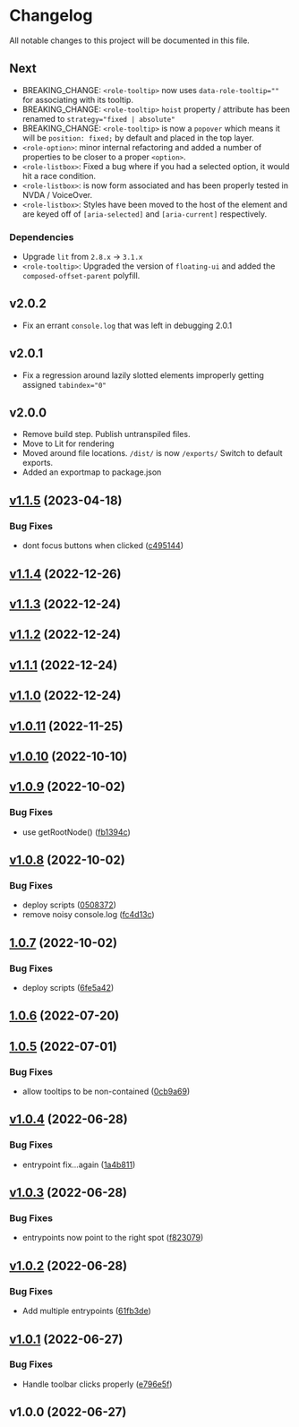 # Changelog

All notable changes to this project will be documented in this file.

## Next

- BREAKING_CHANGE: `<role-tooltip>` now uses `data-role-tooltip=""` for associating with its tooltip.
- BREAKING_CHANGE: `<role-tooltip>` `hoist` property / attribute has been renamed to `strategy="fixed | absolute"`
- BREAKING_CHANGE: `<role-tooltip>` is now a `popover` which means it will be `position: fixed;` by default and placed in the top layer.
- `<role-option>`: minor internal refactoring and added a number of properties to be closer to a proper `<option>`.
- `<role-listbox>`: Fixed a bug where if you had a selected option, it would hit a race condition.
- `<role-listbox>`: is now form associated and has been properly tested in NVDA / VoiceOver.
- `<role-listbox>`: Styles have been moved to the host of the element and are keyed off of `[aria-selected]` and `[aria-current]` respectively.

### Dependencies

- Upgrade `lit` from `2.8.x` -> `3.1.x`
- `<role-tooltip>`: Upgraded the version of `floating-ui` and added the `composed-offset-parent` polyfill.

## v2.0.2

- Fix an errant `console.log` that was left in debugging 2.0.1

## v2.0.1

- Fix a regression around lazily slotted elements improperly getting assigned `tabindex="0"`

## v2.0.0

- Remove build step. Publish untranspiled files.
- Move to Lit for rendering
- Moved around file locations. `/dist/` is now `/exports/` Switch to default exports.
- Added an exportmap to package.json

## [v1.1.5](https://github.com/KonnorRogers/role-components/compare/v1.1.4...v1.1.5) (2023-04-18)

### Bug Fixes

- dont focus buttons when clicked ([c495144](https://github.com/KonnorRogers/role-components/commit/c495144fc70433ebef08a45cf560ba78fe0b7b07))

## [v1.1.4](https://github.com/paramagicdev/role-components/compare/v1.1.3...v1.1.4) (2022-12-26)

## [v1.1.3](https://github.com/paramagicdev/role-components/compare/v1.1.2...v1.1.3) (2022-12-24)

## [v1.1.2](https://github.com/paramagicdev/role-components/compare/v1.1.1...v1.1.2) (2022-12-24)

## [v1.1.1](https://github.com/paramagicdev/role-components/compare/v1.1.0...v1.1.1) (2022-12-24)

## [v1.1.0](https://github.com/paramagicdev/role-components/compare/v1.0.11...v1.1.0) (2022-12-24)

## [v1.0.11](https://github.com/paramagicdev/role-components/compare/v1.0.10...v1.0.11) (2022-11-25)

## [v1.0.10](https://github.com/paramagicdev/role-components/compare/v1.0.9...v1.0.10) (2022-10-10)

## [v1.0.9](https://github.com/paramagicdev/role-components/compare/v1.0.8...v1.0.9) (2022-10-02)

### Bug Fixes

- use getRootNode() ([fb1394c](https://github.com/paramagicdev/role-components/commit/fb1394c27fe65b2cd8146b47c3a81a98f3af5315))

## [v1.0.8](https://github.com/paramagicdev/role-components/compare/v1.0.7...v1.0.8) (2022-10-02)

### Bug Fixes

- deploy scripts ([0508372](https://github.com/paramagicdev/role-components/commit/0508372bbd5cf6090b778cbf0e36e808132a748f))
- remove noisy console.log ([fc4d13c](https://github.com/paramagicdev/role-components/commit/fc4d13c776004ab0f70e4d1b396e3293066bf98f))

## [1.0.7](https://github.com/paramagicdev/role-components/compare/v1.0.6...v1.0.7) (2022-10-02)

### Bug Fixes

- deploy scripts ([6fe5a42](https://github.com/paramagicdev/role-components/commit/6fe5a42596e85d3b46f4bdd4160b92708c270294))

## [1.0.6](https://github.com/ParamagicDev/role-components/compare/v1.0.5...v1.0.6) (2022-07-20)

## [1.0.5](https://github.com/ParamagicDev/role-components/compare/v1.0.4...v1.0.5) (2022-07-01)

### Bug Fixes

- allow tooltips to be non-contained ([0cb9a69](https://github.com/ParamagicDev/role-components/commit/0cb9a69e5f95d7ac5ade31289b9296af9e641c07))

## [v1.0.4](https://github.com/ParamagicDev/role-components/compare/v1.0.3...v1.0.4) (2022-06-28)

### Bug Fixes

- entrypoint fix...again ([1a4b811](https://github.com/ParamagicDev/role-components/commit/1a4b811188513fbc281fb2dcdbae9f91fb2bb0a5))

## [v1.0.3](https://github.com/ParamagicDev/role-components/compare/v1.0.2...v1.0.3) (2022-06-28)

### Bug Fixes

- entrypoints now point to the right spot ([f823079](https://github.com/ParamagicDev/role-components/commit/f823079e69ddfe8a7ea001027eb6228742c03b87))

## [v1.0.2](https://github.com/ParamagicDev/role-components/compare/v1.0.1...v1.0.2) (2022-06-28)

### Bug Fixes

- Add multiple entrypoints ([61fb3de](https://github.com/ParamagicDev/role-components/commit/61fb3de53375b8c240520be1b5b064bfb1c6c017))

## [v1.0.1](https://github.com/ParamagicDev/role-components/compare/v1.0.0...v1.0.1) (2022-06-27)

### Bug Fixes

- Handle toolbar clicks properly ([e796e5f](https://github.com/ParamagicDev/role-components/commit/e796e5f1fe68eda84637a882eeae485124a2a5bf))

## v1.0.0 (2022-06-27)
